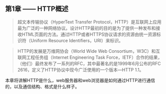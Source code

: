 第1章 —— HTTP概述
---


> 超文本传输协议（HyperText Transfer Protocol，HTTP）是互联网上应用最为广泛的一种网络协议。设计HTTP最初的目的是为了提供一种发布和接收HTML页面的方法。通过HTTP或者HTTPS协议请求的资源由统一资源标识符（Uniform Resource Identifiers，URI）来标识。

> HTTP的发展是万维网协会（World Wide Web Consortium，W3C）和互联网工程任务组（Internet Engineering Task Force，IETF）合作的结果，（他们）最终发布了一系列的RFC，其中最著名的是1999年6月公布的RFC 2616，定义了HTTP协议中现今广泛使用的一个版本—HTTP 1.1。

本章将讲解HTTP是什么，web服务器和web浏览器是如何通过HTTP进行通信的，以及通信结构、格式是什么样子。
 